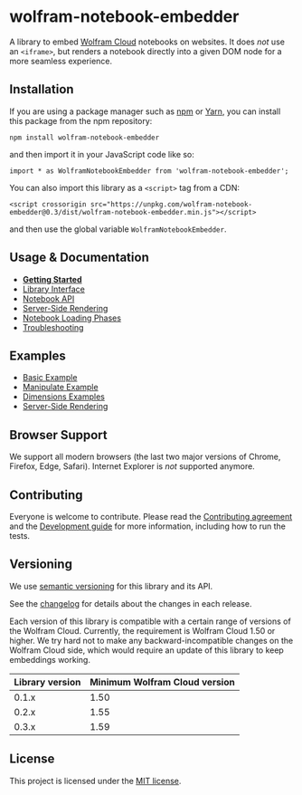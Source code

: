 # wolfram-notebook-embedder

A library to embed [Wolfram Cloud](https://www.wolframcloud.com/) notebooks on websites. It does *not* use an `<iframe>`, but renders a notebook directly into a given DOM node for a more seamless experience.

## Installation

If you are using a package manager such as [npm](https://www.npmjs.com/get-npm) or [Yarn](https://yarnpkg.com/en/), you can install this package from the npm repository:

    npm install wolfram-notebook-embedder
    
and then import it in your JavaScript code like so:

    import * as WolframNotebookEmbedder from 'wolfram-notebook-embedder';    
    
You can also import this library as a `<script>` tag from a CDN:

    <script crossorigin src="https://unpkg.com/wolfram-notebook-embedder@0.3/dist/wolfram-notebook-embedder.min.js"></script>
    
and then use the global variable `WolframNotebookEmbedder`.

## Usage & Documentation

* [**Getting Started**](./docs/GettingStarted.md)
* [Library Interface](./docs/LibraryInterface.md)
* [Notebook API](./docs/NotebookAPI.md)
* [Server-Side Rendering](./docs/ServerSideRendering.md)
* [Notebook Loading Phases](./docs/NotebookLoadingPhases.md)
* [Troubleshooting](./docs/Troubleshooting.md)

## Examples

* [Basic Example](./examples/basic.html)
* [Manipulate Example](./examples/manipulate.html)
* [Dimensions Examples](./examples/dimensions.html)
* [Server-Side Rendering](./examples/ssr.html)

## Browser Support

We support all modern browsers (the last two major versions of Chrome, Firefox, Edge, Safari). Internet Explorer is *not* supported anymore.

## Contributing

Everyone is welcome to contribute. Please read the [Contributing agreement](CONTRIBUTING.md) and the [Development guide](./docs/Development.md) for more information, including how to run the tests.

## Versioning

We use [semantic versioning](https://semver.org/) for this library and its API.

See the [changelog](CHANGELOG.md) for details about the changes in each release.

Each version of this library is compatible with a certain range of versions of the Wolfram Cloud. Currently, the requirement is Wolfram Cloud 1.50 or higher. We try hard not to make any backward-incompatible changes on the Wolfram Cloud side, which would require an update of this library to keep embeddings working.

| Library version | Minimum Wolfram Cloud version |
|-----------------|-------------------------------|
|           0.1.x |                          1.50 |
|           0.2.x |                          1.55 |
|           0.3.x |                          1.59 |

## License

This project is licensed under the [MIT license](./LICENSE).
